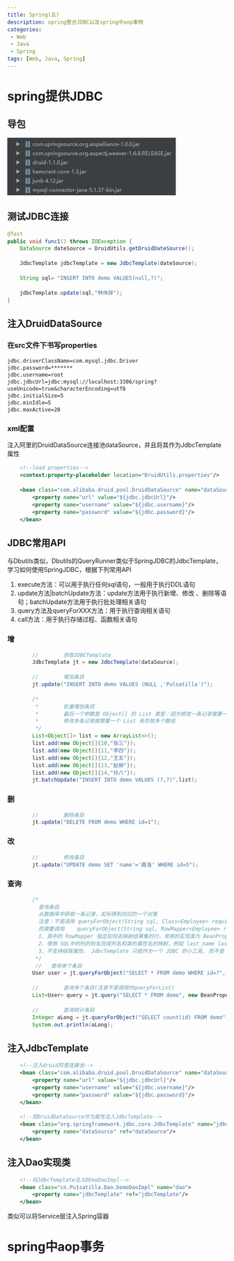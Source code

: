 ```yaml
---
title: Spring(五)
description: spring整合JDBC以及spring中aop事物
categories:
 - Web
 - Java
 - Spring
tags: [Web, Java, Spring]
---
```


# spring提供JDBC

## 导包
![](/assets/images/Spring/aop_configuration.png)

## 测试JDBC连接
``` java
@Test
public void func1() throws IOException {
	DataSource dateSource = DruidUtils.getDruidDateSource();

	JdbcTemplate jdbcTemplate = new JdbcTemplate(dateSource);

	String sql= "INSERT INTO demo VALUES(null,?)";

	jdbcTemplate.update(sql,"林伟祥");
}
```

## 注入DruidDataSource

### 在src文件下书写properties

``` properties
jdbc.driverClassName=com.mysql.jdbc.Driver
jdbc.password=*******
jdbc.username=root
jdbc.jdbcUrl=jdbc:mysql://localhost:3306/spring?useUnicode=true&characterEncoding=utf8
jdbc.initialSize=5
jdbc.minIdle=5
jdbc.maxActive=20
```

### xml配置

注入阿里的DruidDataSource连接池dataSource，并且将其作为JdbcTemplate属性
``` xml
    <!--load properties-->
    <context:property-placeholder location="DruidUtils.properties"/>

    <bean class="com.alibaba.druid.pool.DruidDataSource" name="dataSource" destroy-method="close">
        <property name="url" value="${jdbc.jdbcUrl}"/>
        <property name="username" value="${jdbc.username}"/>
        <property name="password" value="${jdbc.password}"/>
    </bean>
```

## JDBC常用API
与Dbutils类似，Dbutils的QueryRunner类似于SpringJDBC的JdbcTemplate，学习如何使用SpringJDBC，根据下列常用API

1. execute方法：可以用于执行任何sql语句，一般用于执行DDL语句
2. update方法|batchUpdate方法：update方法用于执行新增、修改 、删除等语句；batchUpdate方法用于执行批处理相关语句
3. query方法及queryForXXX方法：用于执行查询相关语句
4. call方法：用于执行存储过程、函数相关语句

### 增
``` java
		//        获取JDBCTemplate
        JdbcTemplate jt = new JdbcTemplate(dataSource);

        //        增加条目
        jt.update("INSERT INTO demo VALUES (NULL ,'Pulsatilla')");

        /*
         *        批量增加条目
         *        最后一个参数是 Object[] 的 List 类型：因为修改一条记录需要一个 Object 数组，
         *        修改多条记录就需要一个 List 来存放多个数组
         */
        List<Object[]> list = new ArrayList<>();
        list.add(new Object[]{10,"张三"});
        list.add(new Object[]{11,"李四"});
        list.add(new Object[]{12,"王五"});
        list.add(new Object[]{13,"赵柳"});
        list.add(new Object[]{14,"孙八"});
        jt.batchUpdate("INSERT INTO demo VALUES (?,?)",list);
```

### 删
``` java
        //        删除条目
        jt.update("DELETE FROM demo WHERE id=1");
```

### 改
``` java
        //        修改条目
        jt.update("UPDATE demo SET 'name'='霞洛' WHERE id=5");
```

### 查询
``` java
        /*
          查询条目
          从数据库中获取一条记录，实际得到对应的一个对象
          注意：不是调用 queryForObject(String sql, Class<Employee> requiredType, Object... args) 方法!
          而需要调用    queryForObject(String sql, RowMapper<Employee> rowMapper, Object... args)
          1、其中的 RowMapper 指定如何去映射结果集的行，常用的实现类为 BeanPropertyRowMapper
          2、使用 SQL中的列的别名完成列名和类的属性名的映射，例如 last_name lastName
          3、不支持级联属性。 JdbcTemplate 只能作为一个 JDBC 的小工具, 而不是 ORM 框架
         */
		 //	  查询单个条目
        User user = jt.queryForObject("SELECT * FROM demo WHERE id=?", new BeanPropertyRowMapper<>(User.class), 1);

        //        查询多个条目(注意不是调用的queryForList)
        List<User> query = jt.query("SELECT * FROM demo", new BeanPropertyRowMapper<>(User.class));

        //        查询统计条目
        Integer aLong = jt.queryForObject("SELECT count(id) FROM demo", Integer.class);
        System.out.println(aLong);
```

## 注入JdbcTemplate
``` xml
    <!--注入druid阿里连接池-->
    <bean class="com.alibaba.druid.pool.DruidDataSource" name="dataSource" destroy-method="close">
        <property name="url" value="${jdbc.jdbcUrl}"/>
        <property name="username" value="${jdbc.username}"/>
        <property name="password" value="${jdbc.password}"/>
    </bean>

    <!--将DruidDataSource作为属性注入JdbcTemplate-->
    <bean class="org.springframework.jdbc.core.JdbcTemplate" name="jdbcTemplate">
        <property name="dataSource" ref="dataSource"/>
    </bean>
```

## 注入Dao实现类
``` xml
    <!--将JdbcTemplate注入DEmoDaoImpl-->
    <bean class="cn.Pu1satilla.Dao.DemoDaoImpl" name="dao">
        <property name="jdbcTemplate" ref="jdbcTemplate"/>
    </bean>
```
类似可以将Service层注入Spring容器

# spring中aop事务


































































































